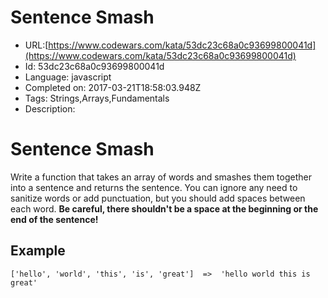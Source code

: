 # Sentence Smash

 - URL:[https://www.codewars.com/kata/53dc23c68a0c93699800041d](https://www.codewars.com/kata/53dc23c68a0c93699800041d)
 - Id: 53dc23c68a0c93699800041d
 - Language: javascript
 - Completed on: 2017-03-21T18:58:03.948Z
 - Tags: Strings,Arrays,Fundamentals
 - Description:
# Sentence Smash

Write a function that takes an array of words and smashes them together into a sentence and returns the sentence. You can ignore any need to sanitize words or add punctuation, but you should add spaces between each word. **Be careful, there shouldn't be a space at the beginning or the end of the sentence!**

## Example

```
['hello', 'world', 'this', 'is', 'great']  =>  'hello world this is great'
```
